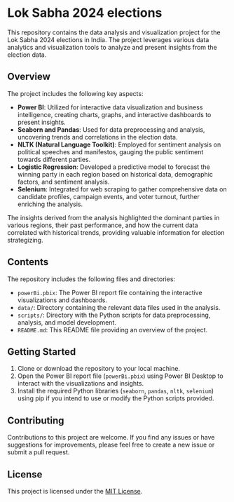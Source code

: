 # Lok Sabha 2024 elections

This repository contains the data analysis and visualization project for the Lok Sabha 2024 elections in India. The project leverages various data analytics and visualization tools to analyze and present insights from the election data.

## Overview

The project includes the following key aspects:

- **Power BI**: Utilized for interactive data visualization and business intelligence, creating charts, graphs, and interactive dashboards to present insights.
- **Seaborn and Pandas**: Used for data preprocessing and analysis, uncovering trends and correlations in the election data.
- **NLTK (Natural Language Toolkit)**: Employed for sentiment analysis on political speeches and manifestos, gauging the public sentiment towards different parties.
- **Logistic Regression**: Developed a predictive model to forecast the winning party in each region based on historical data, demographic factors, and sentiment analysis.
- **Selenium**: Integrated for web scraping to gather comprehensive data on candidate profiles, campaign events, and voter turnout, further enriching the analysis.

The insights derived from the analysis highlighted the dominant parties in various regions, their past performance, and how the current data correlated with historical trends, providing valuable information for election strategizing.

## Contents

The repository includes the following files and directories:

- `powerBi.pbix`: The Power BI report file containing the interactive visualizations and dashboards.
- `data/`: Directory containing the relevant data files used in the analysis.
- `scripts/`: Directory with the Python scripts for data preprocessing, analysis, and model development.
- `README.md`: This README file providing an overview of the project.

## Getting Started

1. Clone or download the repository to your local machine.
2. Open the Power BI report file (`powerBi.pbix`) using Power BI Desktop to interact with the visualizations and insights.
3. Install the required Python libraries (`seaborn`, `pandas`, `nltk`, `selenium`) using pip if you intend to use or modify the Python scripts provided.

## Contributing

Contributions to this project are welcome. If you find any issues or have suggestions for improvements, please feel free to create a new issue or submit a pull request.

## License

This project is licensed under the [MIT License](LICENSE).
